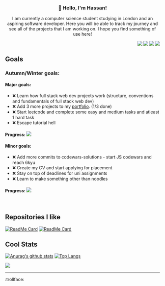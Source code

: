<h3 align="center">👋 Hello, I'm Hassan!</h3>
<p align="center">I am currently a computer science student studying in London and an aspiring software developer. Here you will be able to track my journey and see all of the projects that I am working on. I hope you find something of use here!</p>

<a href="mailto:hassanjaved186@gmail.com"><img src="https://img.shields.io/badge/Gmail-D14836?style=for-the-badge&logo=gmail&logoColor=white" align=right></a><a href="https://www.linkedin.com/in/hassanjaved186/"><img src="https://img.shields.io/badge/LinkedIn-0077B5?style=for-the-badge&logo=linkedin&logoColor=white" align=right></a><a href="https://www.youtube.com/channel/UCUJiDUP8P0lsjKreaW45pdw"><img src="https://img.shields.io/badge/YouTube-FF0000?style=for-the-badge&logo=youtube&logoColor=white" align=right></a><a href="https://hassanj.dev"><img src="https://img.shields.io/badge/portfolio-0A0A0A?style=for-the-badge&logo=dev.to&logoColor=white" align=right></a> 

</br>


## Goals

### Autumn/Winter goals:

#### Major goals:

- ❌ Learn how full stack web dev projects work (structure, conventions and fundamentals of full stack web dev)
- ❌ Add 3 more projects to my [portfolio](https://hassanj.dev). (1/3 done)
- ❌ Start leetcode and complete some easy and medium tasks and atleast 1 hard task
- ❌ Escape tutorial hell

#### **Progress:** ![](https://us-central1-progress-markdown.cloudfunctions.net/progress/8)

#### Minor goals:

- ❌ Add more commits to codewars-solutions - start JS codewars and reach 6kyu
- ❌ Create my CV and start applying for placement
- ❌ Stay on top of deadlines for uni assignments
- ❌ Learn to make something other than noodles

#### **Progress:** ![](https://us-central1-progress-markdown.cloudfunctions.net/progress/0)

</br>

## Repositories I like

[![ReadMe Card](https://github-readme-stats.vercel.app/api/pin/?username=divizn&repo=discord-spotify-bot&hide_border=true&theme=dark&bg_color=0d1117)](https://github.com/divizn/discord-spotify-bot)
[![ReadMe Card](https://github-readme-stats.vercel.app/api/pin/?username=divizn&repo=react-weather-app&hide_border=true&bg_color=0d1117&theme=dark)](https://github.com/divizn/react-weather-app)


## Cool Stats

[![Anurag's github stats](https://github-readme-stats.vercel.app/api?username=divizn&count_private=true&hide_border=true&theme=dark&show_icons=true&bg_color=0d1117)](https://github.com/anuraghazra/github-readme-stats) [![Top Langs](https://github-readme-stats.vercel.app/api/top-langs/?username=divizn&layout=compact&theme=dark&hide_border=true&bg_color=0d1117)](https://github.com/anuraghazra/github-readme-stats)

![](https://komarev.com/ghpvc/?username=divizn)

---

:trollface:
